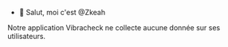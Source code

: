 - 👋 Salut, moi c'est @Zkeah

Notre application Vibracheck ne collecte aucune donnée sur ses utilisateurs.
